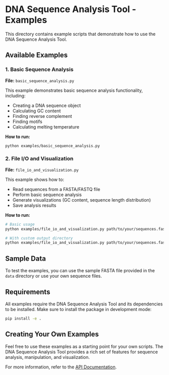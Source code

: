 # DNA Sequence Analysis Tool - Examples

This directory contains example scripts that demonstrate how to use the DNA Sequence Analysis Tool.

## Available Examples

### 1. Basic Sequence Analysis

**File:** `basic_sequence_analysis.py`

This example demonstrates basic sequence analysis functionality, including:
- Creating a DNA sequence object
- Calculating GC content
- Finding reverse complement
- Finding motifs
- Calculating melting temperature

**How to run:**
```bash
python examples/basic_sequence_analysis.py
```

### 2. File I/O and Visualization

**File:** `file_io_and_visualization.py`

This example shows how to:
- Read sequences from a FASTA/FASTQ file
- Perform basic sequence analysis
- Generate visualizations (GC content, sequence length distribution)
- Save analysis results

**How to run:**
```bash
# Basic usage
python examples/file_io_and_visualization.py path/to/your/sequences.fasta

# With custom output directory
python examples/file_io_and_visualization.py path/to/your/sequences.fasta -o my_output_dir
```

## Sample Data

To test the examples, you can use the sample FASTA file provided in the `data` directory or use your own sequence files.

## Requirements

All examples require the DNA Sequence Analysis Tool and its dependencies to be installed. Make sure to install the package in development mode:

```bash
pip install -e .
```

## Creating Your Own Examples

Feel free to use these examples as a starting point for your own scripts. The DNA Sequence Analysis Tool provides a rich set of features for sequence analysis, manipulation, and visualization.

For more information, refer to the [API Documentation](https://dna-sequence-analysis-tool.readthedocs.io/).

